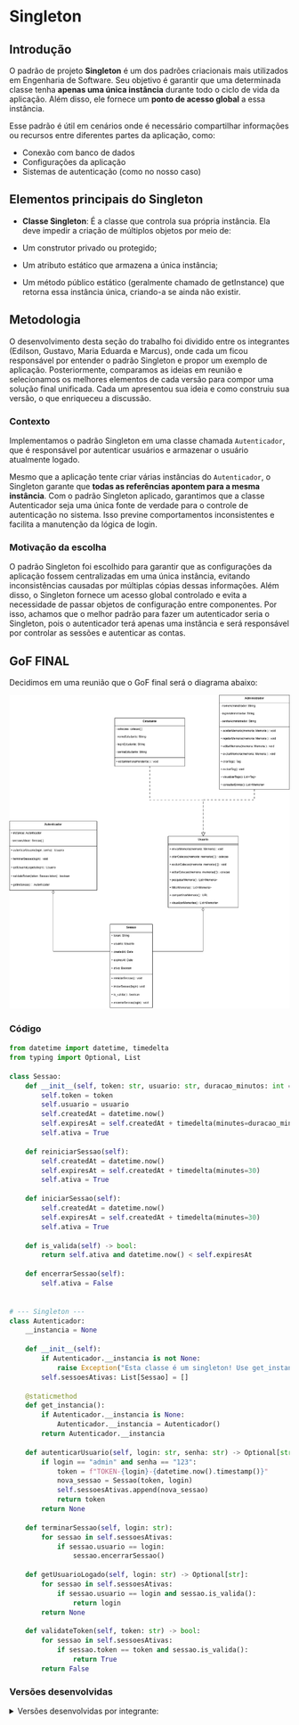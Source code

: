 # Singleton

## Introdução

O padrão de projeto **Singleton** é um dos padrões criacionais mais utilizados em Engenharia de Software. Seu objetivo é garantir que uma determinada classe tenha **apenas uma única instância** durante todo o ciclo de vida da aplicação. Além disso, ele fornece um **ponto de acesso global** a essa instância.

Esse padrão é útil em cenários onde é necessário compartilhar informações ou recursos entre diferentes partes da aplicação, como:

- Conexão com banco de dados
- Configurações da aplicação
- Sistemas de autenticação (como no nosso caso)

## Elementos principais do Singleton

- **Classe Singleton**: É a classe que controla sua própria instância. Ela deve impedir a criação de múltiplos objetos por meio de:

- Um construtor privado ou protegido;

- Um atributo estático que armazena a única instância;

- Um método público estático (geralmente chamado de getInstance) que retorna essa instância única, criando-a se ainda não existir.

## Metodologia

O desenvolvimento desta seção do trabalho foi dividido entre os integrantes (Edilson, Gustavo, Maria Eduarda e Marcus), onde cada um ficou responsável por entender o padrão Singleton e propor um exemplo de aplicação. Posteriormente, comparamos as ideias em reunião e selecionamos os melhores elementos de cada versão para compor uma solução final unificada. Cada um apresentou sua ideia e como construiu sua versão, o que enriqueceu a discussão.

### Contexto

Implementamos o padrão Singleton em uma classe chamada `Autenticador`, que é responsável por autenticar usuários e armazenar o usuário atualmente logado.

Mesmo que a aplicação tente criar várias instâncias do `Autenticador`, o Singleton garante que **todas as referências apontem para a mesma instância**. Com o padrão Singleton aplicado, garantimos que a classe Autenticador seja uma única fonte de verdade para o controle de autenticação no sistema. Isso previne comportamentos inconsistentes e facilita a manutenção da lógica de login.

### Motivação da escolha

O padrão Singleton foi escolhido para garantir que as configurações da aplicação fossem centralizadas em uma única instância, evitando inconsistências causadas por múltiplas cópias dessas informações. Além disso, o Singleton fornece um acesso global controlado e evita a necessidade de passar objetos de configuração entre componentes. Por isso, achamos que o melhor padrão para fazer um autenticador seria o Singleton, pois o autenticador terá apenas uma instância e será responsável por controlar as sessões e autenticar as contas.

## GoF FINAL

Decidimos em uma reunião que o GoF final será o diagrama abaixo:

![Modelagem do Singleton - Autenticador](../../assets/GOFsCriacionais/Singleton/SingletonGustavo.png)

### Código

```python
from datetime import datetime, timedelta
from typing import Optional, List

class Sessao:
    def __init__(self, token: str, usuario: str, duracao_minutos: int = 30):
        self.token = token
        self.usuario = usuario
        self.createdAt = datetime.now()
        self.expiresAt = self.createdAt + timedelta(minutes=duracao_minutos)
        self.ativa = True

    def reiniciarSessao(self):
        self.createdAt = datetime.now()
        self.expiresAt = self.createdAt + timedelta(minutes=30)
        self.ativa = True

    def iniciarSessao(self):
        self.createdAt = datetime.now()
        self.expiresAt = self.createdAt + timedelta(minutes=30)
        self.ativa = True

    def is_valida(self) -> bool:
        return self.ativa and datetime.now() < self.expiresAt

    def encerrarSessao(self):
        self.ativa = False


# --- Singleton ---
class Autenticador:
    __instancia = None

    def __init__(self):
        if Autenticador.__instancia is not None:
            raise Exception("Esta classe é um singleton! Use get_instancia().")
        self.sessoesAtivas: List[Sessao] = []

    @staticmethod
    def get_instancia():
        if Autenticador.__instancia is None:
            Autenticador.__instancia = Autenticador()
        return Autenticador.__instancia

    def autenticarUsuario(self, login: str, senha: str) -> Optional[str]:
        if login == "admin" and senha == "123":
            token = f"TOKEN-{login}-{datetime.now().timestamp()}"
            nova_sessao = Sessao(token, login)
            self.sessoesAtivas.append(nova_sessao)
            return token
        return None

    def terminarSessao(self, login: str):
        for sessao in self.sessoesAtivas:
            if sessao.usuario == login:
                sessao.encerrarSessao()

    def getUsuarioLogado(self, login: str) -> Optional[str]:
        for sessao in self.sessoesAtivas:
            if sessao.usuario == login and sessao.is_valida():
                return login
        return None

    def validateToken(self, token: str) -> bool:
        for sessao in self.sessoesAtivas:
            if sessao.token == token and sessao.is_valida():
                return True
        return False

```

### Versões desenvolvidas

<details>
<summary>Versões desenvolvidas por integrante:</summary>

<details>
<summary>Versão do Gustavo:</summary>

### Gustavo

A implementação foi desenvolvida com base no exemplo disponibilizado pela professora no Aprender3 e, também baseado no site refactoring guru, adaptando-o para os nossos componentes.

### Modelagem

![Modelagem do Singleton - Autenticador](../../assets/GOFsCriacionais/Singleton/SingletonGustavo.png)

<center>

Autor: [Gustavo Feitosa Haubert](https://github.com/GustavoHaubert)

</center>

### Código

```python
from datetime import datetime, timedelta
from typing import Optional, List

class Sessao:
    def __init__(self, token: str, usuario: str, duracao_minutos: int = 30):
        self.token = token
        self.usuario = usuario
        self.createdAt = datetime.now()
        self.expiresAt = self.createdAt + timedelta(minutes=duracao_minutos)
        self.ativa = True

    def reiniciarSessao(self):
        self.createdAt = datetime.now()
        self.expiresAt = self.createdAt + timedelta(minutes=30)
        self.ativa = True

    def iniciarSessao(self):
        self.createdAt = datetime.now()
        self.expiresAt = self.createdAt + timedelta(minutes=30)
        self.ativa = True

    def is_valida(self) -> bool:
        return self.ativa and datetime.now() < self.expiresAt

    def encerrarSessao(self):
        self.ativa = False


# --- Singleton ---
class Autenticador:
    __instancia = None

    def __init__(self):
        if Autenticador.__instancia is not None:
            raise Exception("Esta classe é um singleton! Use get_instancia().")
        self.sessoesAtivas: List[Sessao] = []

    @staticmethod
    def get_instancia():
        if Autenticador.__instancia is None:
            Autenticador.__instancia = Autenticador()
        return Autenticador.__instancia

    def autenticarUsuario(self, login: str, senha: str) -> Optional[str]:
        if login == "admin" and senha == "123":
            token = f"TOKEN-{login}-{datetime.now().timestamp()}"
            nova_sessao = Sessao(token, login)
            self.sessoesAtivas.append(nova_sessao)
            return token
        return None

    def terminarSessao(self, login: str):
        for sessao in self.sessoesAtivas:
            if sessao.usuario == login:
                sessao.encerrarSessao()

    def getUsuarioLogado(self, login: str) -> Optional[str]:
        for sessao in self.sessoesAtivas:
            if sessao.usuario == login and sessao.is_valida():
                return login
        return None

    def validateToken(self, token: str) -> bool:
        for sessao in self.sessoesAtivas:
            if sessao.token == token and sessao.is_valida():
                return True
        return False

```

<center>

Autor: [Gustavo Feitosa Haubert](https://github.com/GustavoHaubert)

</center>

</details>

<details>
<summary>Versão do Marcus:</summary>

### Marcus Escobar

### Modelagem

![Modelagem do Singleton - Autenticador](../../assets/GOFsCriacionais/Singleton/SingletonMarcusEscobar.png)

<center>

Autor: [Marcus Escobar](https://github.com/MarcusEscobar)

</center>

### Código

```python

from abc import ABC, abstractmethod
from typing import List


class Usuario:
    def __init__(self, nome: str, login: str):
        self.nome = nome
        self.login = login

class Autenticador(ABC): #Classe abstrata
    def __init__(self):
        self.sessoes_ativas: List[Usuario] = []

    @abstractmethod
    def autenticar_usuario(self, login: str, senha: str) -> Usuario:
        pass

    @abstractmethod
    def terminar_sessao_ativa(self) -> None:
        pass

    @abstractmethod
    def autenticar_admin(self) -> None:
        pass


#--- Singleton -----
class SingletonAutenticador(Autenticador):
    __instancia_autenticador = None  # Atributo de classe (singleton)

    def __init__(self):
        if SingletonAutenticador.__instancia_autenticador is not None:
            raise Exception("Use get_instancia() para acessar o singleton")
        super().__init__()

    @staticmethod
    def get_instancia() -> 'SingletonAutenticador':
        if SingletonAutenticador.__instancia_autenticador is None:
            SingletonAutenticador.__instancia_autenticador = SingletonAutenticador()
        return SingletonAutenticador.__instancia_autenticador

    def autenticar_usuario(self, login: str, senha: str) -> Usuario:
        # Simula autenticação de usuário
        usuario = Usuario(nome="Usuário Teste", login=login)
        self.sessoes_ativas.append(usuario)
        print(f"Usuário '{login}' autenticado com sucesso.")
        return usuario

    def terminar_sessao_ativa(self) -> None:
        if self.sessoes_ativas:
            usuario = self.sessoes_ativas.pop()
            print(f"Sessão de '{usuario.login}' terminada.")
        else:
            print("Nenhuma sessão ativa para terminar.")

    def autenticar_admin(self) -> None:
        print("Admin autenticado com sucesso.")

```

<center>

Autor: [Marcus Escobar](https://github.com/MarcusEscobar)

</details>

</center>
<details>
<summary>Versão da Maria Eduarda:</summary>

## Introdução

Este exemplo é só um modelo de como poderia ser feito!

O padrão de projeto **Singleton** é um dos padrões criacionais mais utilizados em Engenharia de Software. Seu objetivo é garantir que uma determinada classe tenha **apenas uma única instância** durante todo o ciclo de vida da aplicação. Além disso, ele fornece um **ponto de acesso global** a essa instância.

Este padrão é útil, por exemplo, quando precisamos de um objeto central que gerencia algo único, como:

- Conexão com banco de dados
- Configurações da aplicação
- Sistemas de autenticação (como no nosso caso)

## Contexto

Neste exemplo, implementamos o padrão Singleton em uma classe chamada `Autenticador`, que é responsável por autenticar usuários e armazenar o usuário atualmente logado.

Mesmo que a aplicação tente criar várias instâncias do `Autenticador`, o Singleton garante que **todas as referências apontem para a mesma instância**. Com o padrão Singleton aplicado, garantimos que a classe Autenticador seja uma única fonte de verdade para o controle de autenticação no sistema. Isso previne comportamentos inconsistentes e facilita a manutenção da lógica de login.

## Lógica do Singleton

Em Python, a implementação do Singleton é feita sobrescrevendo o método especial `__new__`, que é chamado antes do `__init__`, sempre que uma nova instância da classe é criada.

A lógica é:

1. Verifica se a instância já existe.
2. Se não existir, cria uma nova instância e armazena em um atributo de classe.
3. Retorna sempre a mesma instância em chamadas subsequentes.

![Modelagem do Singleton - Autenticador](../../assets/GOFsCriacionais/Singleton/SingletonDuda.png)

<center>

Autor: [Maria Eduarda Vieira ](https://github.com/DudaV228)

</center>

### Código

```python

class Autenticador:
    _instancia = None

    def __new__(cls):
        if cls._instancia is None:
            cls._instancia = super(Autenticador, cls).__new__(cls)
            cls._instancia._usuario_logado = None
        return cls._instancia

    def autenticar(self, usuario, senha):
        if usuario == "admin" and senha == "1234":
            self._usuario_logado = usuario
            return True
        return False

    def get_usuario_logado(self):
        return self._usuario_logado

    def logout(self):
        self._usuario_logado = None

    #Exemplo de uso
    a1 = Autenticador()
    a2 = Autenticador()

    print(a1 is a2)  # True — são a mesma instância!

    a1.autenticar("admin", "1234")
    print(a2.get_usuario_logado())  # "admin" — porque a2 e a1 são o mesmo objeto

```

<center>

Autor: [Maria Eduarda Vieira ](https://github.com/DudaV228)

</center>
</details>

<details>
<summary>Versão do Edilson:</summary>

### Edilson Ribeiro

### Modelagem

![Modelagem do Singleton - Autenticador](../../assets/GOFsCriacionais/Singleton/SingletonEdilson.png)

<center>

Autor: [Edilson Ribeiro](https://github.com/Edilson-r-jr)

</center>

### Código

```python

class Autenticador:
    _instance = None  # atributo de classe para armazenar a única instância

    def __new__(cls):
        # Se ainda não existir instância, cria uma nova
        if cls._instance is None:
            cls._instance = super(Autenticador, cls).__new__(cls)
            # Cria aqui os atributos que só devem existir uma vez
            cls._instance.sessoes_ativas = []  # lista de usuários autenticados
        return cls._instance

    def __init__(self):
        # O __init__ pode ficar vazio ou conter inicializações
        # que devam ocorrer apenas uma vez. Como já inicializamos
        # sessoes_ativas em __new__, não precisamos repetir nada aqui.
        pass

    @staticmethod
    def getinstance() -> "Autenticador":
        """
        Retorna a instância única de Autenticador.
        Sempre retorna o mesmo objeto.
        """
        return Autenticador()

    def _autenticar_estudante(self, login: str, senha: str) -> Estudante:
        """
        Método privado que simula a autenticação de um estudante.
        Se as credenciais (login, senha) forem aceitas, cria um objeto Estudante,
        adiciona a sessoes_ativas e retorna essa instância.
        (Por simplicidade, aqui aceitamos qualquer combinação de login/senha.)
        """
        estudante = Estudante(login)
        self.sessoes_ativas.append(estudante)
        print(f"[Autenticador] Estudante '{login}' autenticado.")
        return estudante

    def autenticarAdmin(self, login: str, senha: str) -> Administrador | None:
        """
        Método público que simula a autenticação de um administrador.
        Se login == "admin" e senha == "1234", considera como válido,
        cria um objeto Administrador, adiciona a sessoes_ativas e retorna.
        Caso contrário, retorna None.
        """
        if login == "admin" and senha == "1234":
            admin = Administrador(login)
            self.sessoes_ativas.append(admin)
            print(f"[Autenticador] Administrador '{login}' autenticado.")
            return admin
        else:
            print(f"[Autenticador] Falha na autenticação de administrador para login='{login}'.")
            return None

    def terminarSessaoativa(self, usuario: Usuario) -> None:
        """
        Remove o usuário informado de sessoes_ativas, se estiver logado.
        """
        if usuario in self.sessoes_ativas:
            self.sessoes_ativas.remove(usuario)
            print(f"[Autenticador] Sessão encerrada para '{usuario.login}'.")
        else:
            print(f"[Autenticador] '{usuario.login}' não está em sessoes_ativas.")
</details>

```

## Referências Bibliográficas

[1] SERRANO, Milene. AULA - GOFS CRIACIONAIS. Slides. Universidade de Brasília, 2025. Acessado em: 20 de mai. de 2025.

[2] Gamma, E., Helm, R., Johnson, R., & Vlissides, J. (1994). Design Patterns: Elements of Reusable Object-Oriented Software. Addison-Wesley.<br>

## Histórico de Versão

| Versão | Data  |                          Descrição                          |   Autor(es)    | Revisor(es) | Comentário do Revisor |
| :----: | :---: | :---------------------------------------------------------: | :------------: | :---------: | :-------------------: |
|  1.0   | 30/05 | adicionando versão individual da implementação do Singleton |    Gustavo     |             |                       |
|  1.1   | 01/06 | adicionando versão individual da implementação do Singleton | Maria Eduarda  |             |                       |
|  1.2   | 01/06 | adicionando versão individual da implementação do Singleton | Marcus Escobar |             |                       |
|  1.3   | 01/06 |          adicionando página completa do Singleton           |    Gustavo     |             |                       |
|  1.4   | 01/06 | adicionando versão individual da implementação do Singleton |    Edilson     |             |                       |
